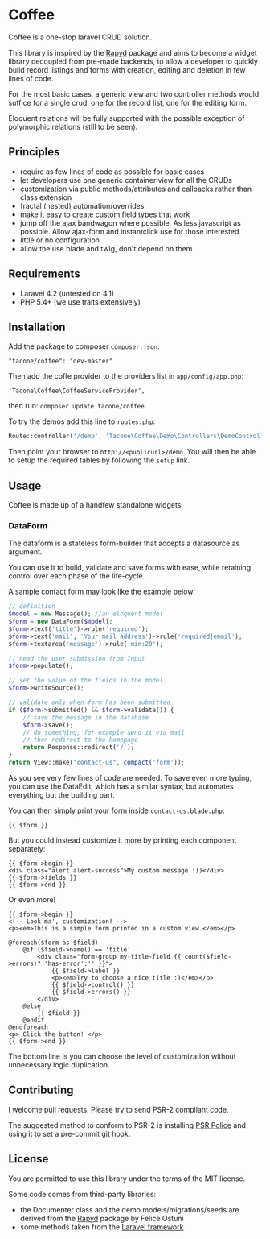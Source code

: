 # Coffee

Coffee is a one-stop laravel CRUD solution.

This library is inspired by the [Rapyd](https://github.com/zofe/rapyd-laravel)
package and aims to become a widget library decoupled from pre-made
backends, to allow a developer to quickly build record listings
and forms with creation, editing and deletion in few lines
of code.

For the most basic cases, a generic view and two controller methods 
would suffice for a single crud: one for the record list, one for the
editing form.

Eloquent relations will be fully supported with the possible
exception of polymorphic relations (still to be seen).

## Principles

- require as few lines of code as possible for basic cases
- let developers use one generic container view for all the CRUDs
- customization via public methods/attributes and callbacks
rather than class extension
- fractal (nested) automation/overrides
- make it easy to create custom field types that work
- jump off the ajax bandwagon where possible. As less javascript
as possible. Allow ajax-form and instantclick use for those
interested
- little or no configuration
- allow the use blade and twig, don't depend on them

## Requirements

- Laravel 4.2 (untested on 4.1)
- PHP 5.4+ (we use traits extensively)

## Installation

Add the package to composer `composer.json`:

```
"tacone/coffee": "dev-master"  
```

Then add the coffe provider to the providers list in
 `app/config/app.php`:
   
```
'Tacone\Coffee\CoffeeServiceProvider',
```

then run: `composer update tacone/coffee`.

To try the demos add this line to `routes.php`:

```php
Route::controller('/demo', 'Tacone\Coffee\Demo\Controllers\DemoController');
```

Then point your browser to `http://<publicurl>/demo`. You will then be able
to setup the required tables by following the `setup` link.

## Usage

Coffee is made up of a handfew standalone widgets.

### DataForm

The dataform is a stateless form-builder that accepts a datasource 
as argument.

You can use it to build, validate and save forms with ease, while 
retaining control over each phase of the life-cycle.

A sample contact form may look like the example below:

```php
// definition
$model = new Message(); //an eloquent model
$form = new DataForm($model);
$form->text('title')->rule('required');
$form->text('mail', 'Your mail address')->rule('required|email');
$form->textarea('message')->rule('min:20');

// read the user submission from Input
$form->populate();

// set the value of the fields in the model
$form->writeSource();

// validate only when form has been submitted
if ($form->submitted() && $form->validate()) {
    // save the message in the database
    $form->save();
    // do something, for example send it via mail
    // then redirect to the homepage
    return Response::redirect('/');
}
return View::make("contact-us", compact('form'));
```

As you see very few lines of code are needed. To save even more
typing, you can use the DataEdit, which has a similar syntax, but
automates everything but the building part.

You can then simply print your form inside `contact-us.blade.php`:

```
{{ $form }}
```

But you could instead customize it more by printing each component
separately:

```
{{ $form->begin }}
<div class="alert alert-success">My custom message :))</div>
{{ $form->fields }}
{{ $form->end }}
```

Or even more!

```
{{ $form->begin }}
<!-- Look ma', customization! -->
<p><em>This is a simple form printed in a custom view.</em></p>

@foreach($form as $field)
    @if ($field->name() == 'title'
        <div class="form-group my-title-field {{ count($field->errors)? 'has-error':'' }}">
            {{ $field->label }}
            <p><em>Try to choose a nice title :)</em></p>
            {{ $field->control() }}
            {{ $field->errors() }}
        </div>
    @else
        {{ $field }}
    @endif
@endforeach
<p> Click the button! </p>
{{ $form->end }}
```

The bottom line is you can choose the level of customization without
unnecessary logic duplication.

## Contributing

I welcome pull requests. Please try to send PSR-2 compliant code.

The suggested method to conform to PSR-2 is installing 
[PSR Police](https://github.com/tacone/psr-police) and using it
to set a pre-commit git hook.

## License

You are permitted to use this library under the terms of the MIT license.

Some code comes from third-party libraries:

- the Documenter class and the demo models/migrations/seeds are derived from the
[Rapyd](https://github.com/zofe/rapyd-laravel) package by Felice Ostuni
- some methods taken from the [Laravel framework](https://github.com/laravel/laravel)